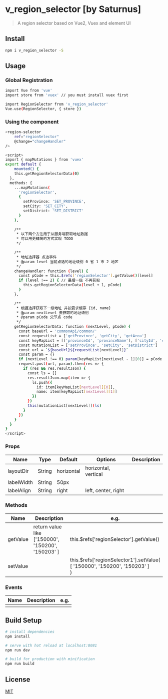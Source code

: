 # v_region_selector [by Saturnus]

> A region selector based on Vue2, Vuex and element UI

## Install

```bash
npm i v_region_selector -S
```

## Usage

### Global Registration

```bash
import Vue from 'vue'
import store from 'vuex' // you must install vuex first

import RegionSelector from 'v_region_selector'
Vue.use(RegionSelector, { store })
```

### Using the component

```bash
<region-selector
	ref="regionSelector"
	@change="changeHandler"
/>

<script>
import { mapMutations } from 'vuex'
export default {
	mounted() {
    this.getRegionSelectorData(0)
  },
  methods: {
    ...mapMutations(
      'regionSelector',
      {
        setProvince: 'SET_PROVINCE',
        setCity: 'SET_CITY',
        setDistrict: 'SET_DISTRICT'
      }
    ),
    
    /**
     * 以下两个方法用于从服务端获取地址数据
     * 可以用更精简的方式实现 TODO
     */

    /**
     * 地址选择器 点选事件
     * @param level 当前点选的地址级别 0 省 1 市 2 地区
     */
    changeHandler: function (level) {
      const pCode = this.$refs['regionSelector'].getValue()[level]
      if (level !== 2) { // 最后一级 不再获取
        this.getRegionSelectorData(level + 1, pCode)
      }
    },

    /**
     * 根据选择获取下一级地址 并按要求缓存 {id, name}
     * @param nextLevel 要获取的地址级别
     * @param pCode 父节点 code
     */
    getRegionSelectorData: function (nextLevel, pCode) {
      const baseUrl = 'commonApi/common/'
      const requestList = ['getProvince', 'getCity', 'getArea']
      const keyMapList = [['provinceId', 'provinceName'], ['cityId', 'cityName'], ['areaId', 'areaName']]
      const mutationList = ['setProvince', 'setCity', 'setDistrict']
      const url = `${baseUrl}${requestList[nextLevel]}`
      const param = {}
      if (nextLevel !== 0) param[keyMapList[nextLevel - 1][0]] = pCode
      request.post(url, param).then(res => {
        if (res && res.resultJson) {
          const ls = []
          res.resultJson.map(item => {
            ls.push({
              id: item[keyMapList[nextLevel][0]],
              name: item[keyMapList[nextLevel][1]]
            })
          })
          this[mutationList[nextLevel]](ls)
        }
      })
    }
  }
}
</script>
```

### Props

| Name       | Type   | Default    | Options              | Description |
| ---------- | ------ | ---------- | -------------------- | ----------- |
| layoutDir  | String | horizontal | horizontal, vertical |             |
| labelWidth | String | 50px       |                      |             |
| labelAlign | String | right      | left, center, right  |             |

### Methods

| Name     | Description                                                | e.g.                                                         |
| -------- | ---------------------------------------------------------- | ------------------------------------------------------------ |
| getValue | return value like<br />    ['150000', '150200', '150203' ] | this.$refs['regionSelector'].getValue()                      |
| setValue |                                                            | this.$refs['regionSelector1'].setValue(<br />    [   '150000',   '150200',   '150203' ]<br />) |

### Events

| Name | Description | e.g. |
| ---- | ----------- | ---- |
|      |             |      |

## Build Setup

``` bash
# install dependencies
npm install

# serve with hot reload at localhost:8081
npm run dev

# build for production with minification
npm run build
```



## License

[MIT](LICENSE)

